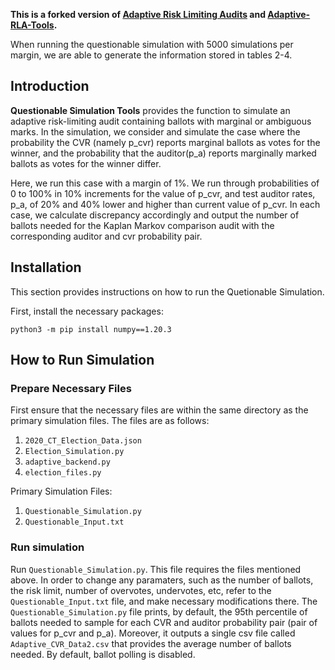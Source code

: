**This is a forked version of [Adaptive Risk Limiting Audits](https://arxiv.org/pdf/2202.02607) and [Adaptive-RLA-Tools](https://github.com/aeharrison815/Adaptive-RLA-Tools).**

When running the questionable simulation with 5000 simulations per margin, we are able to generate the information stored in tables 2-4. 

## Introduction
**Questionable Simulation Tools** provides the function to simulate an adaptive risk-limiting audit containing ballots with marginal or ambiguous marks. In the simulation, we consider and simulate the case where the probability the CVR (namely p_cvr) reports marginal ballots as votes for the winner, and the probability that the auditor(p_a) reports marginally marked ballots as votes for the winner differ. 

Here, we run this case with a margin of 1%. We run through probabilities of 0 to 100% in 10% increments for the value of p_cvr, and test auditor rates, p_a, of 20% and 40% lower and higher than current value of p_cvr. In each case, we calculate discrepancy accordingly and output the number of ballots needed for the Kaplan Markov comparison audit with the corresponding auditor and cvr probability pair. 

## Installation

This section provides instructions on how to run the Quetionable Simulation. 

First, install the necessary packages:

	python3 -m pip install numpy==1.20.3

## How to Run Simulation
### Prepare Necessary Files

First ensure that the necessary files are within the same directory as the primary simulation files. The files are as follows:
1) `2020_CT_Election_Data.json`
2) `Election_Simulation.py`
3) `adaptive_backend.py`
4) `election_files.py`

Primary Simulation Files:
1) `Questionable_Simulation.py`
2) `Questionable_Input.txt`

### Run simulation

Run `Questionable_Simulation.py`. This file requires the files mentioned above. In order to change any paramaters, such as the number of ballots, the risk limit, number of overvotes, undervotes, etc, refer to the `Questionable_Input.txt` file, and make necessary modifications there. The `Questionable_Simulation.py` file prints, by default, the 95th percentile of ballots needed to sample for each CVR and auditor probability pair (pair of values for p_cvr and p_a). Moreover, it outputs a single csv file called `Adaptive_CVR_Data2.csv` that provides the average number of ballots needed. By default, ballot polling is disabled. 

